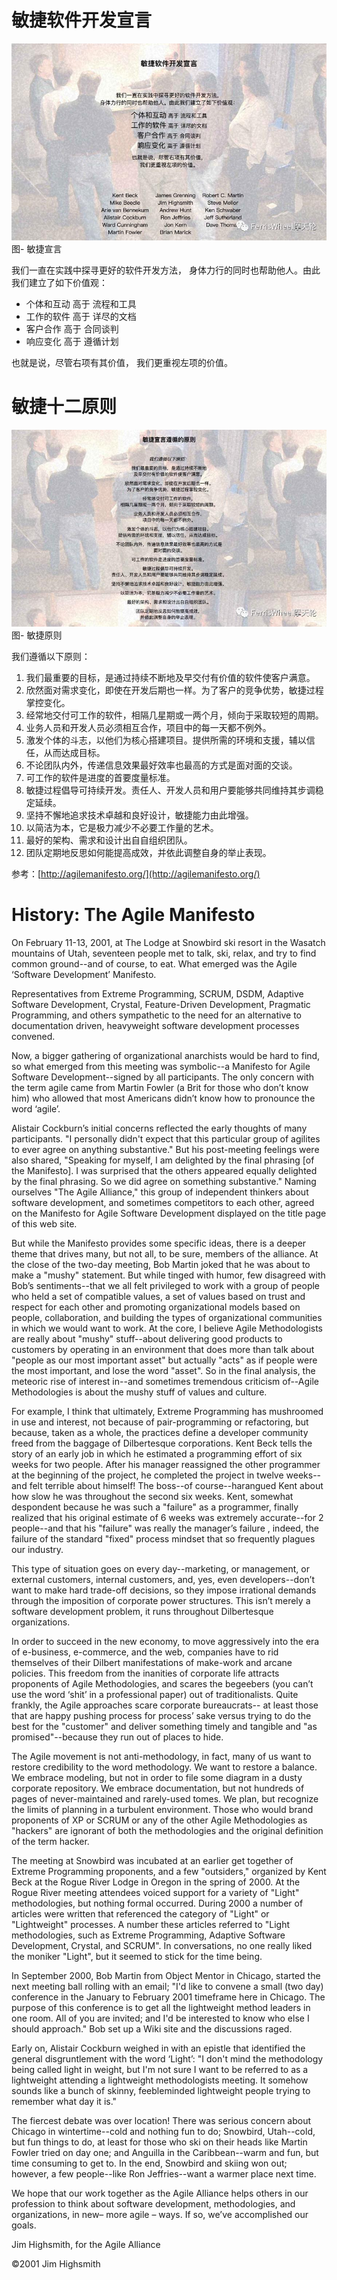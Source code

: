 # 敏捷软件开发宣言

![](media/15805420520080.jpg)
图- 敏捷宣言

我们一直在实践中探寻更好的软件开发方法，
身体力行的同时也帮助他人。由此我们建立了如下价值观：

- 个体和互动 高于 流程和工具
- 工作的软件 高于 详尽的文档
- 客户合作 高于 合同谈判
- 响应变化 高于 遵循计划

也就是说，尽管右项有其价值，
我们更重视左项的价值。

# 敏捷十二原则

![](media/15805421021269.jpg)
图- 敏捷原则

我们遵循以下原则：
1. 我们最重要的目标，是通过持续不断地及早交付有价值的软件使客户满意。
2. 欣然面对需求变化，即使在开发后期也一样。为了客户的竞争优势，敏捷过程掌控变化。
3. 经常地交付可工作的软件，相隔几星期或一两个月，倾向于采取较短的周期。
4. 业务人员和开发人员必须相互合作，项目中的每一天都不例外。
5. 激发个体的斗志，以他们为核心搭建项目。提供所需的环境和支援，辅以信任，从而达成目标。
6. 不论团队内外，传递信息效果最好效率也最高的方式是面对面的交谈。
7. 可工作的软件是进度的首要度量标准。
8. 敏捷过程倡导可持续开发。责任人、开发人员和用户要能够共同维持其步调稳定延续。
9. 坚持不懈地追求技术卓越和良好设计，敏捷能力由此增强。
10. 以简洁为本，它是极力减少不必要工作量的艺术。
11. 最好的架构、需求和设计出自自组织团队。
12. 团队定期地反思如何能提高成效，并依此调整自身的举止表现。

参考：[http://agilemanifesto.org/](http://agilemanifesto.org/)

# History: The Agile Manifesto
On February 11-13, 2001, at The Lodge at Snowbird ski resort in the Wasatch mountains of Utah, seventeen people met to talk, ski, relax, and try to find common ground--and of course, to eat. What emerged was the Agile ‘Software Development’ Manifesto. 

Representatives from Extreme Programming, SCRUM, DSDM, Adaptive Software Development, Crystal, Feature-Driven Development, Pragmatic Programming, and others sympathetic to the need for an alternative to documentation driven, heavyweight software development processes convened.

Now, a bigger gathering of organizational anarchists would be hard to find, so what emerged from this meeting was symbolic--a Manifesto for Agile Software Development--signed by all participants. The only concern with the term agile came from Martin Fowler (a Brit for those who don’t know him) who allowed that most Americans didn’t know how to pronounce the word ‘agile’.

Alistair Cockburn’s initial concerns reflected the early thoughts of many participants. "I personally didn't expect that this particular group of agilites to ever agree on anything substantive." But his post-meeting feelings were also shared, "Speaking for myself, I am delighted by the final phrasing [of the Manifesto]. I was surprised that the others appeared equally delighted by the final phrasing. So we did agree on something substantive."
Naming ourselves "The Agile Alliance," this group of independent thinkers about software development, and sometimes competitors to each other, agreed on the Manifesto for Agile Software Development displayed on the title page of this web site.

But while the Manifesto provides some specific ideas, there is a deeper theme that drives many, but not all, to be sure, members of the alliance. At the close of the two-day meeting, Bob Martin joked that he was about to make a "mushy" statement. But while tinged with humor, few disagreed with Bob’s sentiments--that we all felt privileged to work with a group of people who held a set of compatible values, a set of values based on trust and respect for each other and promoting organizational models based on people, collaboration, and building the types of organizational communities in which we would want to work. At the core, I believe Agile Methodologists are really about "mushy" stuff--about delivering good products to customers by operating in an environment that does more than talk about "people as our most important asset" but actually "acts" as if people were the most important, and lose the word "asset". So in the final analysis, the meteoric rise of interest in--and sometimes tremendous criticism of--Agile Methodologies is about the mushy stuff of values and culture.

For example, I think that ultimately, Extreme Programming has mushroomed in use and interest, not because of pair-programming or refactoring, but because, taken as a whole, the practices define a developer community freed from the baggage of Dilbertesque corporations. Kent Beck tells the story of an early job in which he estimated a programming effort of six weeks for two people. After his manager reassigned the other programmer at the beginning of the project, he completed the project in twelve weeks--and felt terrible about himself! The boss--of course--harangued Kent about how slow he was throughout the second six weeks. Kent, somewhat despondent because he was such a "failure" as a programmer, finally realized that his original estimate of 6 weeks was extremely accurate--for 2 people--and that his "failure" was really the manager’s failure , indeed, the failure of the standard "fixed" process mindset that so frequently plagues our industry.

This type of situation goes on every day--marketing, or management, or external customers, internal customers, and, yes, even developers--don’t want to make hard trade-off decisions, so they impose irrational demands through the imposition of corporate power structures. This isn’t merely a software development problem, it runs throughout Dilbertesque organizations.

In order to succeed in the new economy, to move aggressively into the era of e-business, e-commerce, and the web, companies have to rid themselves of their Dilbert manifestations of make-work and arcane policies. This freedom from the inanities of corporate life attracts proponents of Agile Methodologies, and scares the begeebers (you can’t use the word ‘shit’ in a professional paper) out of traditionalists. Quite frankly, the Agile approaches scare corporate bureaucrats-- at least those that are happy pushing process for process’ sake versus trying to do the best for the "customer" and deliver something timely and tangible and "as promised"--because they run out of places to hide.

The Agile movement is not anti-methodology, in fact, many of us want to restore credibility to the word methodology. We want to restore a balance. We embrace modeling, but not in order to file some diagram in a dusty corporate repository. We embrace documentation, but not hundreds of pages of never-maintained and rarely-used tomes. We plan, but recognize the limits of planning in a turbulent environment. Those who would brand proponents of XP or SCRUM or any of the other Agile Methodologies as "hackers" are ignorant of both the methodologies and the original definition of the term hacker.

The meeting at Snowbird was incubated at an earlier get together of Extreme Programming proponents, and a few "outsiders," organized by Kent Beck at the Rogue River Lodge in Oregon in the spring of 2000. At the Rogue River meeting attendees voiced support for a variety of "Light" methodologies, but nothing formal occurred. During 2000 a number of articles were written that referenced the category of "Light" or "Lightweight" processes. A number these articles referred to "Light methodologies, such as Extreme Programming, Adaptive Software Development, Crystal, and SCRUM". In conversations, no one really liked the moniker "Light", but it seemed to stick for the time being.

In September 2000, Bob Martin from Object Mentor in Chicago, started the next meeting ball rolling with an email; "I'd like to convene a small (two day) conference in the January to February 2001 timeframe here in Chicago. The purpose of this conference is to get all the lightweight method leaders in one room. All of you are invited; and I'd be interested to know who else I should approach." Bob set up a Wiki site and the discussions raged.

Early on, Alistair Cockburn weighed in with an epistle that identified the general disgruntlement with the word ‘Light’: "I don't mind the methodology being called light in weight, but I'm not sure I want to be referred to as a lightweight attending a lightweight methodologists meeting. It somehow sounds like a bunch of skinny, feebleminded lightweight people trying to remember what day it is."

The fiercest debate was over location! There was serious concern about Chicago in wintertime--cold and nothing fun to do; Snowbird, Utah--cold, but fun things to do, at least for those who ski on their heads like Martin Fowler tried on day one; and Anguilla in the Caribbean--warm and fun, but time consuming to get to. In the end, Snowbird and skiing won out; however, a few people--like Ron Jeffries--want a warmer place next time.

We hope that our work together as the Agile Alliance helps others in our profession to think about software development, methodologies, and organizations, in new– more agile – ways. If so, we’ve accomplished our goals.

Jim Highsmith, for the Agile Alliance

©2001 Jim Highsmith